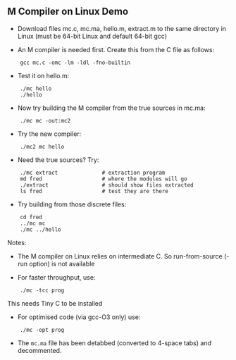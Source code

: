 ## M Compiler on Linux Demo

* Download files mc.c, mc.ma, hello.m, extract.m to the same directory in Linux
  (must be 64-bit Linux and default 64-bit gcc)

* An M compiler is needed first. Create this from the C file as follows:
````
    gcc mc.c -omc -lm -ldl -fno-builtin
````
* Test it on hello.m:
````
    ./mc hello
    ./hello
````
* Now try building the M compiler from the true sources in mc.ma:
````
    ./mc mc -out:mc2
````
* Try the new compiler:
````
    ./mc2 mc hello
````
* Need the true sources? Try:
````
    ./mc extract              # extraction program
    md fred                   # where the modules will go
    ./extract                 # should show files extracted
    ls fred                   # test they are there
````
* Try building from those discrete files:
````
    cd fred
    ../mc mc
    ./mc ../hello
````

Notes:

* The M compiler on Linux relies on intermediate C. So run-from-source
  (-run option) is not available

* For faster throughput, use:
````
    ./mc -tcc prog
````
This needs Tiny C to be installed
* For optimised code (via gcc-O3 only) use:
````
    ./mc -opt prog
````
* The `mc.ma` file has been detabbed (converted to 4-space tabs) and decommented.
